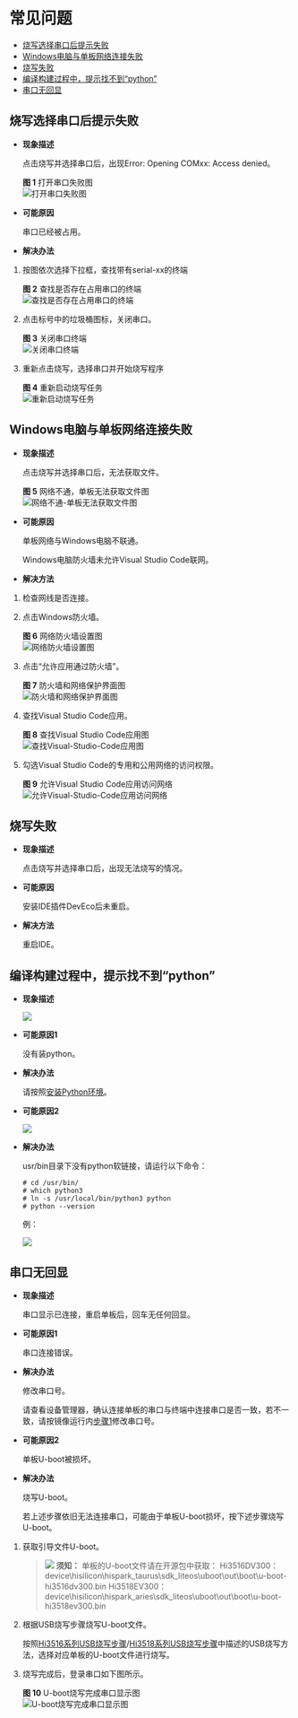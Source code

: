 # 常见问题<a name="ZH-CN_TOPIC_0000001128470856"></a>

-   [烧写选择串口后提示失败](#section627268185113)
-   [Windows电脑与单板网络连接失败](#section195391036568)
-   [烧写失败](#section571164016565)
-   [编译构建过程中，提示找不到“python”](#section1039835245619)
-   [串口无回显](#section14871149155911)

## 烧写选择串口后提示失败<a name="section627268185113"></a>

-   **现象描述**

    点击烧写并选择串口后，出现Error: Opening COMxx: Access denied。

    **图 1**  打开串口失败图<a name="fig1756105874814"></a>  
    ![](figure/打开串口失败图.png "打开串口失败图")

-   **可能原因**

    串口已经被占用。

-   **解决办法**

1.  按图依次选择下拉框，查找带有serial-xx的终端

    **图 2**  查找是否存在占用串口的终端<a name="fig723433664916"></a>  
    ![](figure/查找是否存在占用串口的终端.png "查找是否存在占用串口的终端")

2.  点击标号中的垃圾桶图标，关闭串口。

    **图 3**  关闭串口终端<a name="fig197211713185012"></a>  
    ![](figure/关闭串口终端.png "关闭串口终端")

3.  重新点击烧写，选择串口并开始烧写程序

    **图 4**  重新启动烧写任务<a name="fig2196042514"></a>  
    ![](figure/重新启动烧写任务.png "重新启动烧写任务")


## Windows电脑与单板网络连接失败<a name="section195391036568"></a>

-   **现象描述**

    点击烧写并选择串口后，无法获取文件。

    **图 5**  网络不通，单板无法获取文件图<a name="fig135261439195819"></a>  
    ![](figure/网络不通-单板无法获取文件图.png "网络不通-单板无法获取文件图")

-   **可能原因**

    单板网络与Windows电脑不联通。

    Windows电脑防火墙未允许Visual Studio Code联网。

-   **解决方法**

1.  检查网线是否连接。
2.  点击Windows防火墙。

    **图 6**  网络防火墙设置图<a name="fig168416458311"></a>  
    ![](figure/网络防火墙设置图.png "网络防火墙设置图")

3.  点击“允许应用通过防火墙”。

    **图 7**  防火墙和网络保护界面图<a name="fig19866154513414"></a>  
    ![](figure/防火墙和网络保护界面图.png "防火墙和网络保护界面图")

4.  查找Visual Studio Code应用。

    **图 8**  查找Visual Studio Code应用图<a name="fig9213244657"></a>  
    ![](figure/查找Visual-Studio-Code应用图.png "查找Visual-Studio-Code应用图")

5.  勾选Visual Studio Code的专用和公用网络的访问权限。

    **图 9**  允许Visual Studio Code应用访问网络<a name="fig019395421210"></a>  
    ![](figure/允许Visual-Studio-Code应用访问网络.png "允许Visual-Studio-Code应用访问网络")


## 烧写失败<a name="section571164016565"></a>

-   **现象描述**

    点击烧写并选择串口后，出现无法烧写的情况。

-   **可能原因**

    安装IDE插件DevEco后未重启。

-   **解决方法**

    重启IDE。


## 编译构建过程中，提示找不到“python”<a name="section1039835245619"></a>

-   **现象描述**

    ![](figure/Symptom.png)


-   **可能原因1**

    没有装python。

-   **解决办法**

    请按照[安装Python环境](quickstart-lite-env-setup-linux.md#section1238412211211)。

-   **可能原因2**

    ![](figure/reason-for-not-finding-python.png)

-   **解决办法**

    usr/bin目录下没有python软链接，请运行以下命令：

    ```
    # cd /usr/bin/
    # which python3
    # ln -s /usr/local/bin/python3 python
    # python --version
    ```

    例：

    ![](figure/solution-6.png)


## 串口无回显<a name="section14871149155911"></a>

-   **现象描述**

    串口显示已连接，重启单板后，回车无任何回显。

-   **可能原因1**

    串口连接错误。

-   **解决办法**

    修改串口号。

    请查看设备管理器，确认连接单板的串口与终端中连接串口是否一致，若不一致，请按镜像运行内[步骤1](#section627268185113)修改串口号。


-   **可能原因2**

    单板U-boot被损坏。

-   **解决办法**

    烧写U-boot。

    若上述步骤依旧无法连接串口，可能由于单板U-boot损坏，按下述步骤烧写U-boot。


1.  获取引导文件U-boot。

    >![](../public_sys-resources/icon-notice.gif) **须知：** 
    >单板的U-boot文件请在开源包中获取：
    >Hi3516DV300：device\\hisilicon\\hispark\_taurus\\sdk\_liteos\\uboot\\out\\boot\\u-boot-hi3516dv300.bin
    >Hi3518EV300：device\\hisilicon\\hispark\_aries\\sdk\_liteos\\uboot\\out\\boot\\u-boot-hi3518ev300.bin

2.  根据USB烧写步骤烧写U-boot文件。

    按照[Hi3516系列USB烧写步骤](https://device.harmonyos.com/cn/docs/ide/user-guides/hi3516_upload-0000001052148681)/[Hi3518系列USB烧写步骤](https://device.harmonyos.com/cn/docs/ide/user-guides/hi3518_upload-0000001057313128)中描述的USB烧写方法，选择对应单板的U-boot文件进行烧写。

3.  烧写完成后，登录串口如下图所示。

    **图 10**  U-boot烧写完成串口显示图<a name="zh-cn_topic_0000001053466255_fig155914681910"></a>  
    ![](figure/U-boot烧写完成串口显示图.png "U-boot烧写完成串口显示图")


